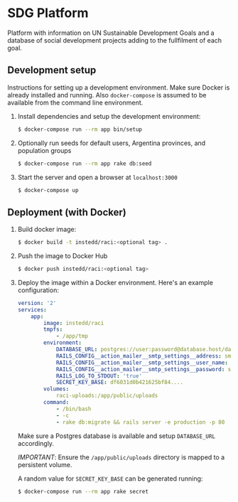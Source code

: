 # SDG Platform

Platform with information on UN Sustainable Development Goals and a database of social development projects adding to the fullfilment of each goal.

## Development setup

Instructions for setting up a development environment. Make sure Docker is already installed and running.
Also `docker-compose` is assumed to be available from the command line environment.

1. Install dependencies and setup the development environment:
    ```bash
    $ docker-compose run --rm app bin/setup
    ```

4. Optionally run seeds for default users, Argentina provinces, and population groups
    ```bash
    $ docker-compose run --rm app rake db:seed
    ```

5. Start the server and open a browser at `localhost:3000`
    ```bash
    $ docker-compose up
    ```

## Deployment (with Docker)

1. Build docker image:
    ```bash
    $ docker build -t instedd/raci:<optional tag> .
    ```

2. Push the image to Docker Hub
    ```bash
    $ docker push instedd/raci:<optional tag>
    ```

3. Deploy the image within a Docker environment. Here's an example configuration:
    ```yaml
    version: '2'
    services:
        app:
            image: instedd/raci
            tmpfs:
                - /app/tmp
            environment:
                DATABASE_URL: postgres://user:password@database.host/database_name
                RAILS_CONFIG__action_mailer__smtp_settings__address: smtp.host.name
                RAILS_CONFIG__action_mailer__smtp_settings__user_name: smtp_user
                RAILS_CONFIG__action_mailer__smtp_settings__password: smtp_password
                RAILS_LOG_TO_STDOUT: 'true'
                SECRET_KEY_BASE: df6031d0b421625bf84....
            volumes:
                raci-uploads:/app/public/uploads
            command:
                - /bin/bash
                - -c
                - rake db:migrate && rails server -e production -p 80
    ```

    Make sure a Postgres database is available and setup `DATABASE_URL` accordingly.

    *IMPORTANT*: Ensure the `/app/public/uploads` directory is mapped to a persistent volume.

    A random value for `SECRET_KEY_BASE` can be generated running:
    ```bash
    $ docker-compose run --rm app rake secret
    ```
